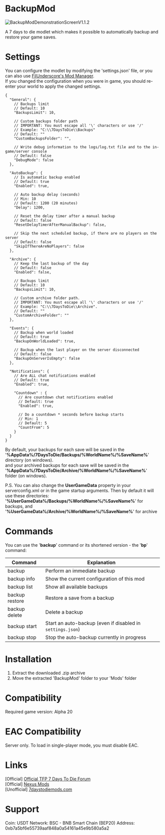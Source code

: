 # BackupMod
![BackupModDemonstrationScreenV1.1.2](docs/demo.png)

A 7 days to die modlet which makes it possible to automatically backup and restore your game saves.

# Settings
You can configure the modlet by modifying the 'settings.json' file, or you can also use [FilUnderscore's Mod Manager](https://github.com/FilUnderscore/ModManager/releases).  
If you changed the configuration when you were in game, you should re-enter your world to apply the changed settings.

```
{
  "General": {
    // Backups limit
    // Default: 10
    "BackupsLimit": 10,
    
    // Custom backups folder path
    // IMPORTANT: You must escape all '\' characters or use '/'
    // Example: "C:\\7DaysToDie\\Backups"
    // Default: ""
    "CustomBackupsFolder": "",
    
    // Write debug information to the logs/log.txt file and to the in-game/server console
    // Default: false
    "DebugMode": false
  },
  
  "AutoBackup": {
    // Is automatic backup enabled
    // Default: true
    "Enabled": true,
    
    // Auto backup delay (seconds)
    // Min: 10
    // Default: 1200 (20 minutes)
    "Delay": 1200,
    
    // Reset the delay timer after a manual backup
    // Default: false
    "ResetDelayTimerAfterManualBackup": false,

    // Skip the next scheduled backup, if there are no players on the server
    // Default: false
    "SkipIfThereAreNoPlayers": false
  },
  
  "Archive": {
    // Keep the last backup of the day
    // Default: false
    "Enabled": false,

    // Backups limit
    // Default: 10
    "BackupsLimit": 10,
    
    // Custom archive folder path.
    // IMPORTANT: You must escape all '\' characters or use '/'
    // Example: "C:\\7DaysToDie\\Archive".
    // Default: ""
    "CustomArchiveFolder": ""
  },
  
  "Events": {
    // Backup when world loaded
    // Default: true
    "BackupOnWorldLoaded": true,

    // Backup when the last player on the server disconnected
    // Default: false
    "BackupOnServerIsEmpty": false
  },
  
  "Notifications": {
    // Are ALL chat notifications enabled
    // Default: true
    "Enabled": true,

    "Countdown" : {
      // Are countdown chat notifications enabled
      // Default: true
      "Enabled": true,
      
      // Do a countdown * seconds before backup starts
      // Min: 1
      // Default: 5
      "CountFrom": 5
    }
  }
}
```
By default, your backups for each save will be saved in the '**%AppData%/7DaysToDie/Backups/%WorldName%/%SaveName%**' directory (on windows).  
and your archived backups for each save will be saved in the '**%AppData%/7DaysToDie/Archive/%WorldName%/%SaveName%**' folder (on windows).  

P.S. You can also change the **UserGameData** property in your serverconfig.xml or in the game startup arguments. Then by default it will use these directories:
'**%UserGameData%/Backups/%WorldName%/%SaveName%**' for backups, and  
'**%UserGameData%/Archive/%WorldName%/%SaveName%**' for archive

# Commands
You can use the '**backup**' command or its shortened version - the '**bp**' command:

| Command        | Explanation                                                |
| ---            | ---                                                        |
| backup         | Perform an immediate backup                                |
| backup info    | Show the current configuration of this mod                 |
| backup list    | Show all available backups                                 |
| backup restore | Restore a save from a backup                               |
| backup delete  | Delete a backup                                            |
| backup start   | Start an auto-backup (even if disabled in `settings.json`) |
| backup stop    | Stop the auto-backup currently in progress                 |

# Installation
1. Extract the downloaded .zip archive
2. Move the extracted 'BackupMod' folder to your 'Mods' folder

# Compatibility
Required game version: Alpha 20

# EAC Compatibility
Server only. To load in single-player mode, you must disable EAC.

# Links
[Official] [Official TFP 7 Days To Die Forum](https://community.7daystodie.com/topic/28451-backup-mod/)  
[Official] [Nexus Mods](https://www.nexusmods.com/7daystodie/mods/2210)  
[Unofficial] [7daystodiemods.com](https://7daystodiemods.com/backup-mod/)

# Support
Coin: USDT
Network: BSC - BNB Smart Chain (BEP20)
Address: 0xb7a5bf6e55739aaf848a0a54161a45e9b580a5a2
